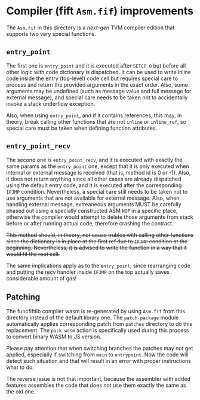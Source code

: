 # Compiler (fift `Asm.fif`) improvements

The `Asm.fif` in this directory is a *next-gen* TVM compiler edition that supports 
two very special functions.

## `entry_point`
The first one is `entry_point` and it is executed after `SETCP 0` but before all
other logic with code dictionary is dispatched. It can be used to write inline code
inside the entry (top-level) code cell but requires special care to process and return
the provided arguments in the exact order. Also, some arguments may be undefined (such 
as message value and full message for external message), and special care needs to
be taken not to accidentally invoke a stack underflow exception.

Also, when using `entry_point`, and if it contains references, this may, in theory,
break calling other functions that are not `inline` or `inline_ref`, so special care
must be taken when defining function attributes.

## `entry_point_recv`
The second one is `entry_point_recv`, and it is executed with exactly the same params
as the `entry_point` one, except that it is only executed when internal or external
message is received (that is, method id is 0 or -1). Also, it does not return anything
since all other cases are already dispatched using the default entry code, and it is
executed after the corresponding `IFJMP` condition. Nevertheless, a special care still
needs to be taken not to use arguments that are not available for external message. Also,
when handling external message, extreaneous arguments MUST be carefully phased out using
a specially constructed ASM `NOP` in a specific place, otherwise the compiler would attempt
to delete those arguments from stack before or after running actual code, therefore
crashing the contract.

~~This method should, in theory, not cause trubles with calling other functions since the
dictionary is in place at the first ref due to `IFJMP` condition at the beginning.
Nevertheless, it is advised to write the function in a way that it would fit the root cell.~~

The same implications apply as to the `entry_point`, since rearranging code and putting
the recv handler inside `IFJMP` on the top actually saves considerable amount of gas!

## Patching
The funcfiftlib compiler wasm is re-generated by using `Asm.fif` from this directory
instead of the default library one. The `patch-package` module automatically applies
corresponding patch from `patches` directory to do this replacement. The `pack-wasm`
action is specifically used during this process to convert binary WASM to JS version.

Please pay attention that when switching branches the patches may not get applied,
especially if switching from `main` to `entrypoint`. Now the code will detect such
situation and that will result in an error with proper instructions what to do.

The reverse issue is not that important, because the assembler with added features
assembles the code that does not use them exactly the same as the old one. 
